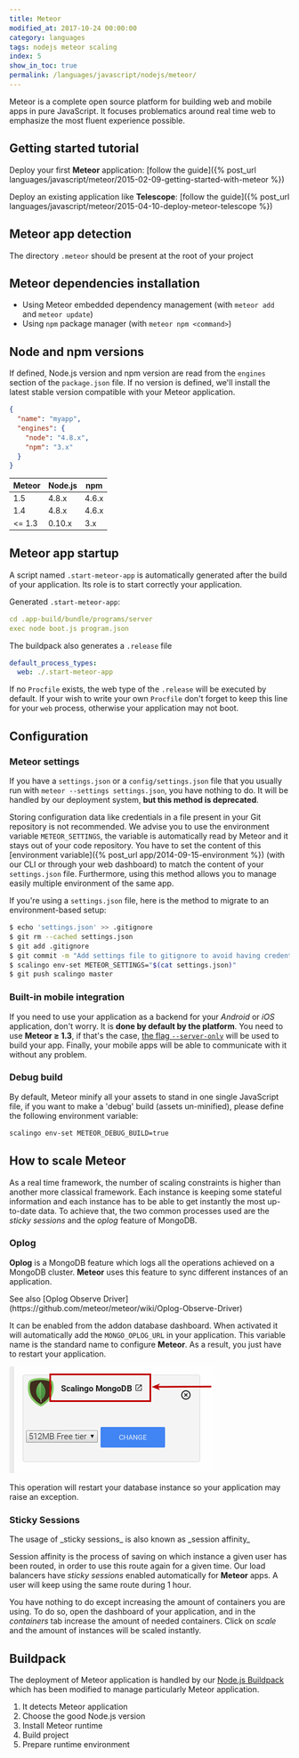 ```yaml
---
title: Meteor
modified_at: 2017-10-24 00:00:00
category: languages
tags: nodejs meteor scaling
index: 5
show_in_toc: true
permalink: /languages/javascript/nodejs/meteor/
---
```


Meteor is a complete open source platform for building web and mobile apps in
pure JavaScript. It focuses problematics around real time web to emphasize the
most fluent experience possible.

## Getting started tutorial

Deploy your first __Meteor__ application: [follow the guide]({% post_url
languages/javascript/meteor/2015-02-09-getting-started-with-meteor %})

Deploy an existing application like __Telescope__: [follow the guide]({%
post_url languages/javascript/meteor/2015-04-10-deploy-meteor-telescope %})

## Meteor app detection

The directory `.meteor` should be present at the root of your project

## Meteor dependencies installation

* Using Meteor embedded dependency management (with `meteor add` and `meteor
  update`)
* Using `npm` package manager (with `meteor npm <command>`)

## Node and npm versions

If defined, Node.js version and npm version are read from the `engines` section of the `package.json` file. If no version is defined, we'll install the latest stable version compatible with your Meteor application.

```json
{
  "name": "myapp",
  "engines": {
    "node": "4.8.x",
    "npm": "3.x"
  }
}
```

| Meteor  |  Node.js   |   npm   |
| ------- | ---------- | ------- |
| 1.5     |  4.8.x     |  4.6.x  |
| 1.4     |  4.8.x     |  4.6.x  |
| <= 1.3  |  0.10.x    |  3.x    |


## Meteor app startup

A script named `.start-meteor-app` is automatically generated after the build of your application. Its role is to start correctly your application.

Generated `.start-meteor-app`:

```yaml
cd .app-build/bundle/programs/server
exec node boot.js program.json
```

The buildpack also generates a `.release` file

```yaml
default_process_types:
  web: ./.start-meteor-app
```

If no `Procfile` exists, the web type of the `.release` will be executed by
default.  If your wish to write your own `Procfile` don't forget to keep this
line for your `web` process, otherwise your application may not boot.

## Configuration

### Meteor settings

If you have a `settings.json` or a `config/settings.json` file that you usually
run with `meteor --settings settings.json`, you have nothing to do. It will be
handled by our deployment system, **but this method is deprecated**.

Storing configuration data like credentials in a file present in your Git
repository is not recommended. We advise you to use the environment variable
`METEOR_SETTINGS`, the variable is automatically read by Meteor and it stays
out of your code repository. You have to set the content of this [environment
variable]({% post_url app/2014-09-15-environment %}) (with our CLI or through
your web dashboard) to match the content of your `settings.json` file.
Furthermore, using this method allows you to manage easily multiple environment
of the same app.

If you're using a `settings.json` file, here is the method to migrate to an environment-based
setup:

```bash
$ echo 'settings.json' >> .gitignore
$ git rm --cached settings.json
$ git add .gitignore
$ git commit -m "Add settings file to gitignore to avoid having credentials in code"
$ scalingo env-set METEOR_SETTINGS="$(cat settings.json)"
$ git push scalingo master
```

### Built-in mobile integration

If you need to use your application as a backend for your *Android* or *iOS*
application, don't worry. It is **done by default by the platform**. You need
to use **Meteor ≥ 1.3**, if that's the case, [the flag
`--server-only`](https://guide.meteor.com/mobile.html#building-for-production)
will be used to build your app. Finally, your mobile apps will be able to communicate
with it without any problem.

### Debug build

By default, Meteor minify all your assets to stand in one single JavaScript
file, if you want to make a 'debug' build (assets un-minified), please define
the following environment variable:

```bash
scalingo env-set METEOR_DEBUG_BUILD=true
```

## How to scale __Meteor__

As a real time framework, the number of scaling constraints is higher than another more classical
framework. Each instance is keeping some stateful information and each instance has to be able to
get instantly the most up-to-date data. To achieve that, the two common processes used are the
_sticky sessions_ and the _oplog_ feature of MongoDB.

### Oplog

__Oplog__ is a MongoDB feature which logs all the operations achieved on a MongoDB cluster. __Meteor__
uses this feature to sync different instances of an application.

<aside class="note">
  See also [Oplog Observe Driver](https://github.com/meteor/meteor/wiki/Oplog-Observe-Driver)
</aside>

It can be enabled from the addon database dashboard. When activated it will automatically add the
`MONGO_OPLOG_URL` in your application. This variable name is the standard name to configure
__Meteor__.  As a result, you just have to restart your application.

![Link to Dashboard](/assets/images/database/link-to-dashboard.png)

<aside class="note">
  This operation will restart your database instance so your application may raise an exception.
</aside>

### Sticky Sessions

<aside class="note">
  The usage of _sticky sessions_ is also known as _session affinity_
</aside>

Session affinity is the process of saving on which instance a given user has been routed, in order
to use this route again for a given time. Our load balancers have _sticky sessions_ enabled
automatically for __Meteor__ apps. A user will keep using the same route during 1 hour.

You have nothing to do except increasing the amount of containers you are using. To do so, open the
dashboard of your application, and in the _containers_ tab increase the amount of needed containers.
Click on _scale_ and the amount of instances will be scaled instantly.

## Buildpack

The deployment of Meteor application is handled by our [Node.js
Buildpack](https://github.com/Scalingo/nodejs-buildpack) which has been modified to manage
particularly Meteor application.

1. It detects Meteor application
2. Choose the good Node.js version
3. Install Meteor runtime
4. Build project
5. Prepare runtime environment
